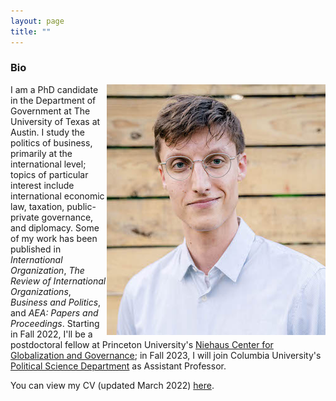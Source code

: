 ```yaml
---
layout: page
title: ""
---
```



### Bio

<img style="float: right;" src="assets/calvin_headshot_randi_cropped_smaller.jpg">
I am a PhD candidate in the Department of Government at The University of Texas at Austin. I study the politics of business, primarily at the international level; topics of particular interest include international economic law, taxation, public-private governance, and diplomacy. Some of my work has been published in <i>International Organization</i>, <i>The Review of International Organizations</i>, <i>Business and Politics</i>, and <i>AEA: Papers and Proceedings</i>. Starting in Fall 2022, I'll be a postdoctoral fellow at Princeton University's <a href="https://niehaus.princeton.edu/">Niehaus Center for Globalization and Governance</a>; in Fall 2023, I will join Columbia University's <a href="https://polisci.columbia.edu/">Political Science Department</a> as Assistant Professor.

You can view my CV (updated March 2022) [here](assets/Thrall_CV_March2022.pdf).
